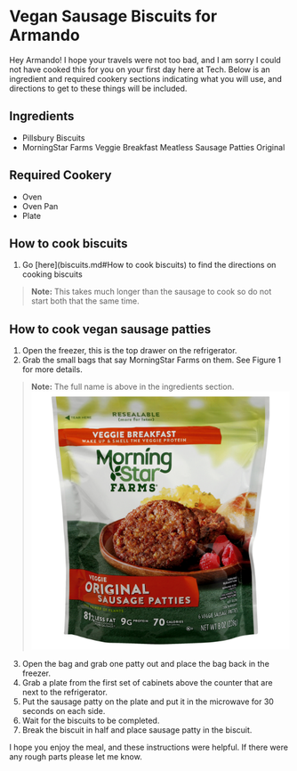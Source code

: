 # Vegan Sausage Biscuits for Armando

Hey Armando! I hope your travels were not too bad, and I am sorry I
could not have cooked this for you on your first day here at Tech. Below
is an ingredient and required cookery sections indicating what you will
use, and directions to get to these things will be included.

## Ingredients

-   Pillsbury Biscuits
-   MorningStar Farms Veggie Breakfast Meatless Sausage Patties Original

## Required Cookery

-   Oven
-   Oven Pan
-   Plate

## How to cook biscuits

1.  Go [here](biscuits.md#How to cook biscuits) to find the directions on cooking biscuits 
> **Note:** This takes much longer than the sausage to cook so do not start both that the same time.

## How to cook vegan sausage patties

1.  Open the freezer, this is the top drawer on the refrigerator.
2.  Grab the small bags that say MorningStar Farms on them.  See Figure 1 for more details.
> **Note:** The full name is above in the ingredients section.
	![](images/media/morning_star.png)
3.  Open the bag and grab one patty out and place the bag back in the freezer.
4.  Grab a plate from the first set of cabinets above the counter that are next to the refrigerator.
5.  Put the sausage patty on the plate and put it in the microwave for 30 seconds on each side.
6.  Wait for the biscuits to be completed.
7.  Break the biscuit in half and place sausage patty in the biscuit.

I hope you enjoy the meal, and these instructions were helpful. If there were any rough parts please let me know.
